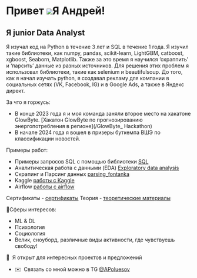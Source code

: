 Привет ![](https://user-images.githubusercontent.com/18350557/176309783-0785949b-9127-417c-8b55-ab5a4333674e.gif)Я Андрей!
======================================================================================================================================

Я junior Data Analyst
-------------------------

Я изучал код на Python в течение 3 лет и SQL в течение 1 года. Я изучил такие библиотеки, как numpy, pandas, scikit-learn, LightGBM, catboost, xgboost, Seaborn, Matplotlib. Также за это время я научился ‘скраппить’ и ‘парсить’ данные из разных источников. Для решения этих проблем я использовал библиотеки, такие как selenium и beautifulsoup.
До того, как я начал изучать python, я создавал рекламу для компании в социальных сетях (VK, Facebook, IG) и в Google Ads, а также в Яндекс директ. 

За что я горжусь:

* В конце 2023 года я и моя команда заняли второе место на хакатоне GlowByte. [Хакатон GlowByte по прогнозированию энергопотребления в регионе](/GlowByte_ Hackathon)
* В начале 2024 года я вошел в призеры буткемпа ВШЭ по классификации новостей.

Примеры работ:
* Примеры запросов SQL c помощью библиотеки [SQL](/SQL)
* Аналитическая работа с данными (EDA) [Exploratory data analysis](/different_code_python/EDA.ipynb)
* Скрапинг и Парсинг данных [parsing_fontanka](kaggle/parsing-fontanka.ipynb)
* Kaggle [работы с Kaggle](/kaggle)
* Airflow [работы с airflow](/airflow)

Сертификаты - [сертификаты](/certificates)
Теория - [теоретические материалы](/theory)

🧠Сферы интересов:

* ML & DL
* Психология 
* Социология
* Велик, сноуборд, различные виды активности, где чувствуешь свободу!


🤝  Я открыт для интересных проектов и предложений 
* ✉️  Связать со мной можно в TG [@APoluesov](https://t.me/APoluesov)
